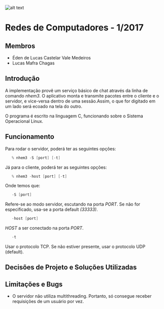 ![alt text](http://www.unb.br/images/Imagens/logo_unb.png)

# Redes de Computadores - 1/2017

## Membros
* Éden de Lucas Castelar Vale Medeiros
* Lucas Mafra Chagas

## Introdução

A implementação provê um serviço básico de chat através da linha de comando *nhem3*. O aplicativo monta e transmite pacotes entre o cliente e o servidor, e vice-versa dentro de uma sessão.Assim, o que for digitado em um lado será ecoado na tela do outro.

O programa é escrito na linguagem C, funcionando sobre o Sistema Operacional Linux.


## Funcionamento

Para rodar o servidor, poderá ter as seguintes opções:

```c
   % nhem3 -S [port] [-t]
```

Já para o cliente, poderá ter as seguintes opções:

```c
   % nhem3 -host [port] [-t]
```

Onde temos que:

```c
   -S [port]
```
Refere-se ao modo servidor, escutando na porta *PORT*. Se não for especificado, usa-se a porta default *(33333)*.

```c
   -host [port]
```
*HOST* a ser conectado na porta *PORT*.

```c
   -t
```
Usar o protocolo TCP. Se não estiver presente, usar o protocolo UDP (default).


## Decisões de Projeto e Soluções Utilizadas

## Limitações e Bugs

* O servidor não utiliza multithreading. Portanto, só consegue receber requisições de um usuário por vez.
